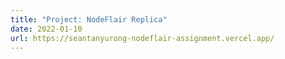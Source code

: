 ```yaml
---
title: "Project: NodeFlair Replica"
date: 2022-01-10
url: https://seantanyurong-nodeflair-assignment.vercel.app/
---
```

